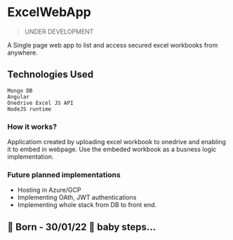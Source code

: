 # ExcelWebApp

> UNDER DEVELOPMENT

A Single page web app to list and access secured excel workbooks from anywhere.

## Technologies Used
```
Mongo DB
Angular
Onedrive Excel JS API
NodeJS runtime
```
### How it works?
Applicatiom created by uploading excel workbook to onedrive and enabling it to embed in webpage. Use the embeded workbook as a busness logic implementation. 

### Future planned implementations
- Hosting in Azure/GCP
- Implementing OAth, JWT authentications
- Implementing whole stack from DB to front end.

:baby: Born - 30/01/22
:footprints: baby steps...
--------
